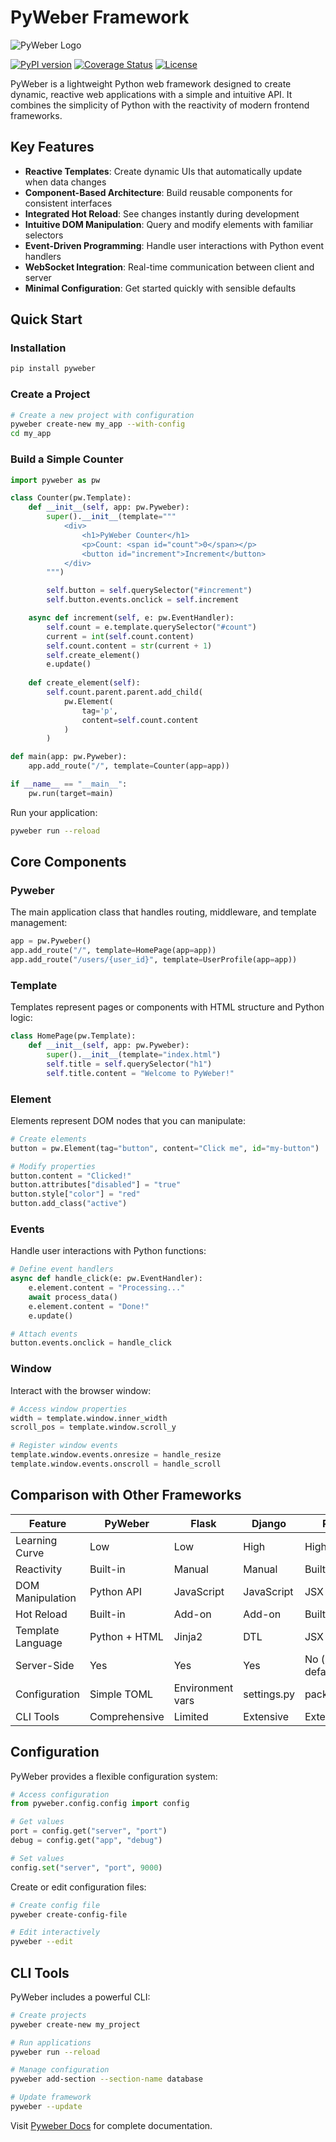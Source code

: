 # PyWeber Framework

<img src="https://pyweber.dev/en/latest/images/pyweber.png" alt="PyWeber Logo">

[![PyPI version](https://img.shields.io/pypi/v/pyweber.svg)](https://pypi.org/project/pyweber/) [![Coverage Status](https://coveralls.io/repos/github/pyweber/pyweber/badge.svg?branch=master)](https://coveralls.io/github/pyweber/pyweber?branch=master) [![License](https://img.shields.io/pypi/l/pyweber.svg)](https://github.com/pyweber/pyweber/blob/master/LICENSE)

PyWeber is a lightweight Python web framework designed to create dynamic, reactive web applications with a simple and intuitive API. It combines the simplicity of Python with the reactivity of modern frontend frameworks.

## Key Features

- **Reactive Templates**: Create dynamic UIs that automatically update when data changes
- **Component-Based Architecture**: Build reusable components for consistent interfaces
- **Integrated Hot Reload**: See changes instantly during development
- **Intuitive DOM Manipulation**: Query and modify elements with familiar selectors
- **Event-Driven Programming**: Handle user interactions with Python event handlers
- **WebSocket Integration**: Real-time communication between client and server
- **Minimal Configuration**: Get started quickly with sensible defaults

## Quick Start

### Installation

```bash
pip install pyweber
```

### Create a Project

```bash
# Create a new project with configuration
pyweber create-new my_app --with-config
cd my_app
```

### Build a Simple Counter
```python
import pyweber as pw

class Counter(pw.Template):
    def __init__(self, app: pw.Pyweber):
        super().__init__(template="""
            <div>
                <h1>PyWeber Counter</h1>
                <p>Count: <span id="count">0</span></p>
                <button id="increment">Increment</button>
            </div>
        """)

        self.button = self.querySelector("#increment")
        self.button.events.onclick = self.increment

    async def increment(self, e: pw.EventHandler):
        self.count = e.template.querySelector("#count")
        current = int(self.count.content)
        self.count.content = str(current + 1)
        self.create_element()
        e.update()
    
    def create_element(self):
        self.count.parent.parent.add_child(
            pw.Element(
                tag='p',
                content=self.count.content
            )
        )

def main(app: pw.Pyweber):
    app.add_route("/", template=Counter(app=app))

if __name__ == "__main__":
    pw.run(target=main)
```

Run your application:

```bash
pyweber run --reload
```

## Core Components

### Pyweber

The main application class that handles routing, middleware, and template management:
```python
app = pw.Pyweber()
app.add_route("/", template=HomePage(app=app))
app.add_route("/users/{user_id}", template=UserProfile(app=app))
```

### Template

Templates represent pages or components with HTML structure and Python logic:
```python
class HomePage(pw.Template):
    def __init__(self, app: pw.Pyweber):
        super().__init__(template="index.html")
        self.title = self.querySelector("h1")
        self.title.content = "Welcome to PyWeber!"
```

### Element

Elements represent DOM nodes that you can manipulate:
```python
# Create elements
button = pw.Element(tag="button", content="Click me", id="my-button")

# Modify properties
button.content = "Clicked!"
button.attributes["disabled"] = "true"
button.style["color"] = "red"
button.add_class("active")
```

### Events

Handle user interactions with Python functions:
```python
# Define event handlers
async def handle_click(e: pw.EventHandler):
    e.element.content = "Processing..."
    await process_data()
    e.element.content = "Done!"
    e.update()

# Attach events
button.events.onclick = handle_click
```

### Window

Interact with the browser window:
```python
# Access window properties
width = template.window.inner_width
scroll_pos = template.window.scroll_y

# Register window events
template.window.events.onresize = handle_resize
template.window.events.onscroll = handle_scroll
```

## Comparison with Other Frameworks

| Feature | PyWeber | Flask | Django | React |
|---------|---------|-------|--------|-------|
| Learning Curve | Low | Low | High | High |
| Reactivity | Built-in | Manual | Manual | Built-in |
| DOM Manipulation | Python API | JavaScript | JavaScript | JSX |
| Hot Reload | Built-in | Add-on | Add-on | Built-in |
| Template Language | Python + HTML | Jinja2 | DTL | JSX |
| Server-Side | Yes | Yes | Yes | No (by default) |
| Configuration | Simple TOML | Environment vars | settings.py | package.json |
| CLI Tools | Comprehensive | Limited | Extensive | Extensive |

## Configuration

PyWeber provides a flexible configuration system:
```python
# Access configuration
from pyweber.config.config import config

# Get values
port = config.get("server", "port")
debug = config.get("app", "debug")

# Set values
config.set("server", "port", 9000)
```

Create or edit configuration files:

```bash
# Create config file
pyweber create-config-file

# Edit interactively
pyweber --edit
```

## CLI Tools

PyWeber includes a powerful CLI:

```bash
# Create projects
pyweber create-new my_project

# Run applications
pyweber run --reload

# Manage configuration
pyweber add-section --section-name database

# Update framework
pyweber --update
```

Visit [Pyweber Docs](https://pyweber.readthedocs.io/) for complete documentation.